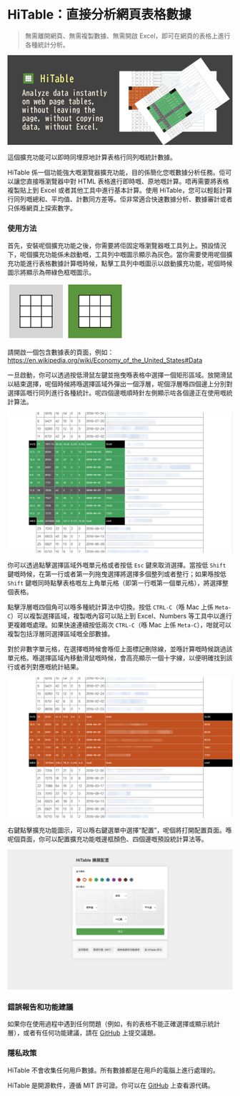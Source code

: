 HiTable：直接分析網頁表格數據
===

> 無需離開網頁、無需複製數據、無需開啟 Excel，即可在網頁的表格上進行各種統計分析。

![](docs/assets/tile-1.png)

這個擴充功能可以即時同埋原地計算表格行同列嘅統計數據。

HiTable 係一個功能強大嘅瀏覽器擴充功能，目的係簡化您嘅數據分析任務。佢可以讓您直接喺瀏覽器中對 HTML 表格進行即時嘅、原地嘅計算。唔再需要將表格複製貼上到 Excel 或者其他工具中進行基本計算。使用 HiTable，您可以輕鬆計算行同列嘅總和、平均值、計數同方差等。佢非常適合快速數據分析、數據審計或者只係喺網頁上探索數字。

### 使用方法

首先，安裝呢個擴充功能之後，你需要將佢固定喺瀏覽器嘅工具列上。預設情況下，呢個擴充功能係未啟動嘅，工具列中嘅圖示顯示為灰色。當你需要使用呢個擴充功能進行表格數據計算嘅時候，點擊工具列中嘅圖示以啟動擴充功能，呢個時候圖示將顯示為帶綠色框嘅圖示。

![](src/assets/inactive.png)
![](src/assets/active.png)

請開啟一個包含數據表的頁面，例如：
https://en.wikipedia.org/wiki/Economy_of_the_United_States#Data

一旦啟動，你可以透過按低滑鼠左鍵並拖曳喺表格中選擇一個矩形區域。放開滑鼠以結束選擇，呢個時候將喺選擇區域外彈出一個浮層，呢個浮層喺四個邊上分別對選擇區嘅行同列進行各種統計。呢四個邊嘅順時針左側顯示咗各個邊正在使用嘅統計算法。

![](docs/assets/screenshot-1.png)

你可以透過點擊選擇區域外嘅單元格或者按低 `Esc` 鍵來取消選擇。當按低 `Shift` 鍵嘅時候，在第一行或者第一列拖曳選擇將選擇多個整列或者整行；如果喺按低 `Shift` 鍵嘅同時點擊表格嘅左上角單元格（即第一行嘅第一個單元格），將選擇整個表格。

點擊浮層嘅四個角可以喺多種統計算法中切換。按低 `CTRL-C`（喺 Mac 上係 `Meta-C`）可以複製選擇區域，複製嘅內容可以貼上到 Excel、Numbers 等工具中以進行更複雜嘅處理。如果快速連續按低兩次 `CTRL-C`（喺 Mac 上係 `Meta-C`），咁就可以複製包括浮層同選擇區域嘅全部數據。

對於非數字單元格，在選擇嘅時候會喺佢上面標記刪除線，並喺計算嘅時候跳過該單元格。喺選擇區域內移動滑鼠嘅時候，會高亮顯示一個十字線，以便明確找到該行或者列對應嘅統計結果。

![](docs/assets/screenshot-2.png)

右鍵點擊擴充功能圖示，可以喺右鍵選單中選擇“配置”，呢個將打開配置頁面。喺呢個頁面，你可以配置擴充功能嘅邊框顏色、四個邊嘅預設統計算法等。

![](docs/assets/config-zh_HK.png)

### 錯誤報告和功能建議

如果你在使用過程中遇到任何問題（例如，有的表格不能正確選擇或顯示統計層），或者有任何功能建議，請在 [GitHub](https://github.com/wxy/HiTable/issues) 上提交議題。

### 隱私政策

HiTable 不會收集任何用戶數據。所有數據都是在用戶的電腦上進行處理的。

HiTable 是開源軟件，遵循 MIT 許可證。你可以在 [GitHub](https://github.com/wxy/HiTable) 上查看源代碼。